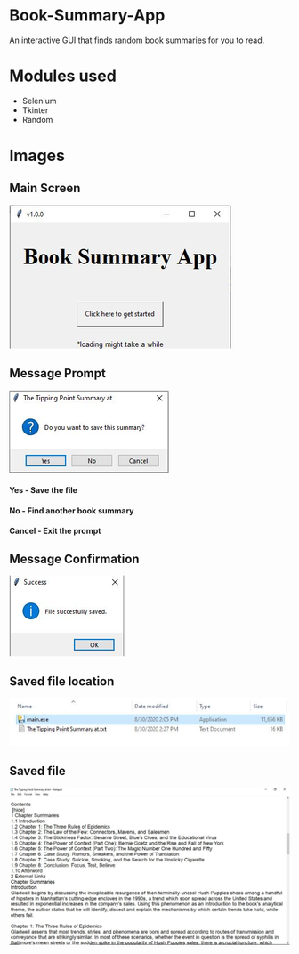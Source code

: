 # Book-Summary-App
An interactive GUI that finds random book summaries for you to read.  

# Modules used
* Selenium
* Tkinter
* Random

# Images

## Main Screen
![a](./images/book01.JPG)

## Message Prompt
![](https://github.com/Sakaar-Sen/Book-Summary-App/blob/master/images/book02.JPG)

#### Yes - Save the file
#### No - Find another book summary
#### Cancel - Exit the prompt


## Message Confirmation
![](https://github.com/Sakaar-Sen/Book-Summary-App/blob/master/images/book03.JPG)


## Saved file location
![](https://github.com/Sakaar-Sen/Book-Summary-App/blob/master/images/book04.JPG)

## Saved file
![](https://github.com/Sakaar-Sen/Book-Summary-App/blob/master/images/book05.JPG)

